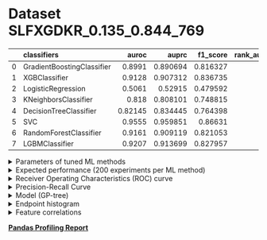# Dataset SLFXGDKR_0.135_0.844_769

|    | classifiers                |   auroc |    auprc |   f1_score |   rank_auroc |   rank_auprc |   rank_f1 |
|---:|:---------------------------|--------:|---------:|-----------:|-------------:|-------------:|----------:|
|  0 | GradientBoostingClassifier | 0.8991  | 0.890694 |   0.816327 |            5 |            5 |         5 |
|  1 | XGBClassifier              | 0.9128  | 0.907312 |   0.836735 |            4 |            4 |         2 |
|  2 | LogisticRegression         | 0.5061  | 0.52915  |   0.479592 |            8 |            8 |         8 |
|  3 | KNeighborsClassifier       | 0.818   | 0.808101 |   0.748815 |            7 |            7 |         7 |
|  4 | DecisionTreeClassifier     | 0.82145 | 0.834445 |   0.764398 |            6 |            6 |         6 |
|  5 | SVC                        | 0.9555  | 0.959851 |   0.86631  |            1 |            1 |         1 |
|  6 | RandomForestClassifier     | 0.9161  | 0.909119 |   0.821053 |            3 |            3 |         4 |
|  7 | LGBMClassifier             | 0.9207  | 0.913699 |   0.827957 |            2 |            2 |         3 |


<details>
<summary>Parameters of tuned ML methods</summary>


```
GradientBoostingClassifier(ccp_alpha=0.0, criterion='friedman_mse', init=None,
                           learning_rate=0.058773392288016, loss='deviance',
                           max_depth=9, max_features=None, max_leaf_nodes=None,
                           min_impurity_decrease=0.0, min_impurity_split=None,
                           min_samples_leaf=4, min_samples_split=2,
                           min_weight_fraction_leaf=0.0, n_estimators=100,
                           n_iter_no_change=17, presort='deprecated',
                           random_state=769, subsample=1.0, tol=1e-07,
                           validation_fraction=0.04, verbose=0,
                           warm_start=False)
XGBClassifier(alpha=0.27015654044566545, base_score=0.5, booster='dart',
              colsample_bylevel=1, colsample_bynode=1, colsample_bytree=1,
              eta=0.17554084263211336, eval_metric='logloss', gamma=0.1,
              gpu_id=-1, importance_type='gain', interaction_constraints=None,
              learning_rate=0.17554085, max_delta_step=0, max_depth=9,
              min_child_weight=1, missing=nan, monotone_constraints=None,
              n_estimators=78, n_jobs=0, num_parallel_tree=1,
              objective='binary:logistic', random_state=769,
              reg_alpha=0.270156533, reg_lambda=0.012009557865389707,
              scale_pos_weight=1, subsample=1, tree_method=None,
              validate_parameters=False, verbosity=None)
LogisticRegression(C=0.0002066783330067473, class_weight=None, dual=False,
                   fit_intercept=True, intercept_scaling=1, l1_ratio=None,
                   max_iter=100, multi_class='auto', n_jobs=None, penalty='l2',
                   random_state=769, solver='newton-cg', tol=0.0001, verbose=0,
                   warm_start=False)
KNeighborsClassifier(algorithm='auto', leaf_size=30, metric='euclidean',
                     metric_params=None, n_jobs=None, n_neighbors=19, p=2,
                     weights='distance')
DecisionTreeClassifier(ccp_alpha=0.0, class_weight=None, criterion='entropy',
                       max_depth=9, max_features=None, max_leaf_nodes=None,
                       min_impurity_decrease=0.0, min_impurity_split=None,
                       min_samples_leaf=19, min_samples_split=12,
                       min_weight_fraction_leaf=0.0, presort='deprecated',
                       random_state=769, splitter='best')
SVC(C=1.2552688104852205, break_ties=False, cache_size=200,
    class_weight='balanced', coef0=10.0, decision_function_shape='ovr',
    degree=3, gamma='auto', kernel='poly', max_iter=-1, probability=True,
    random_state=769, shrinking=True, tol=0.0018204659968456963, verbose=False)
RandomForestClassifier(bootstrap=True, ccp_alpha=0.0, class_weight=None,
                       criterion='entropy', max_depth=7, max_features=None,
                       max_leaf_nodes=None, max_samples=None,
                       min_impurity_decrease=0.0, min_impurity_split=None,
                       min_samples_leaf=2, min_samples_split=4,
                       min_weight_fraction_leaf=0.0, n_estimators=90,
                       n_jobs=None, oob_score=False, random_state=769,
                       verbose=0, warm_start=False)
LGBMClassifier(boosting_type='gbdt', class_weight=None, colsample_bytree=1.0,
               importance_type='split', learning_rate=0.1, max_depth=10,
               metric='binary_logloss', min_child_samples=20,
               min_child_weight=0.001, min_split_gain=0.0, n_estimators=79,
               n_jobs=-1, num_leaves=162, objective='binary', random_state=769,
               reg_alpha=0.0, reg_lambda=0.0, silent=True, subsample=1.0,
               subsample_for_bin=200000, subsample_freq=0)
```

</details>

<details>
<summary>Expected performance (200 experiments per ML method)</summary>
<img src='SLFXGDKR_0.135_0.844_769-box.svg' width=40% />
</details>

<details>
<summary>Receiver Operating Characteristics (ROC) curve</summary>
<img src='SLFXGDKR_0.135_0.844_769-roc.svg' width=40% />
</details>

<details>
<summary>Precision-Recall Curve</summary>
<img src='SLFXGDKR_0.135_0.844_769-prc.svg' width=40% />
</details>

<details>
<summary>Model (GP-tree)</summary>
<img src='SLFXGDKR_0.135_0.844_769-model.svg' height=10% />
</details>

<details>
<summary>Endpoint histogram</summary>
<img src='SLFXGDKR_0.135_0.844_769-endpoint.svg' width=40% />
</details>

<details>
<summary>Feature correlations</summary>
<img src='SLFXGDKR_0.135_0.844_769-corr.svg' width=40% />
</details>

[**Pandas Profiling Report**](https://github.io/athril/digen-test/docs/profile/SLFXGDKR_0.135_0.844_769.html)